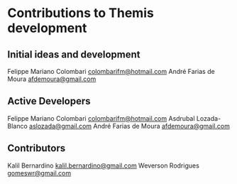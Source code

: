 # Contributions to Themis development

## Initial ideas and development

Felippe Mariano Colombari <colombarifm@hotmail.com>
André Farias de Moura     <afdemoura@gmail.com>

## Active Developers

Felippe Mariano Colombari <colombarifm@hotmail.com>
Asdrubal Lozada-Blanco    <aslozada@gmail.com>
André Farias de Moura     <afdemoura@gmail.com>

## Contributors

Kalil Bernardino          <kalil.bernardino@gmail.com>
Weverson Rodrigues        <gomeswr@gmail.com>
